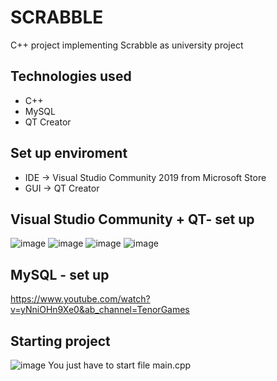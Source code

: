 # SCRABBLE
C++ project implementing Scrabble as university project
## Technologies used
- C++
- MySQL
- QT Creator
## Set up enviroment
- IDE -> Visual Studio Community 2019 from Microsoft Store 
- GUI -> QT Creator
## Visual Studio Community + QT- set up
![image](https://user-images.githubusercontent.com/56030605/150581910-1555abc8-6df7-4745-ada8-e495a9bcd7f1.png)
![image](https://user-images.githubusercontent.com/56030605/150581938-b70cbe03-bb80-42e6-9d56-c1ffddf48ce4.png)
![image](https://user-images.githubusercontent.com/56030605/150581961-cd60d42e-0397-429f-8b45-35a43cdbb0e4.png)
![image](https://user-images.githubusercontent.com/56030605/150581988-ecb4bef0-888a-4e08-bb86-8307701a2b91.png)
## MySQL - set up
https://www.youtube.com/watch?v=yNniOHn9Xe0&ab_channel=TenorGames
## Starting project
![image](https://user-images.githubusercontent.com/56030605/150582674-e6a201ee-2402-44bd-9e0e-1c822aff8cbc.png)
You just have to start file main.cpp

